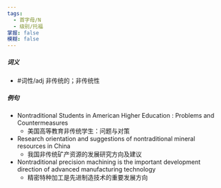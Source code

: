 ```yaml
---
tags:
  - 首字母/N
  - 级别/托福
掌握: false
模糊: false
---
```

##### 词义
- #词性/adj  非传统的；非传统性
##### 例句
- Nontraditional Students in American Higher Education : Problems and Countermeasures
	- 美国高等教育非传统学生：问题与对策
- Research orientation and suggestions of nontraditional mineral resources in China
	- 我国非传统矿产资源的发展研究方向及建议
- Nontraditional precision machining is the important development direction of advanced manufacturing technology
	- 精密特种加工是先进制造技术的重要发展方向
